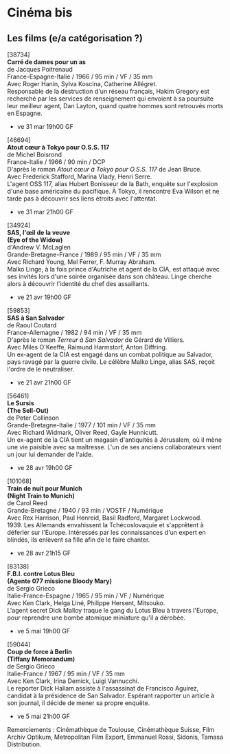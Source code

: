 # Cinéma bis

## Les films (e/a catégorisation ?)

[38734]  
**Carré de dames pour un as**  
de Jacques Poitrenaud  
France-Espagne-Italie / 1966 / 95 min / VF / 35 mm  
Avec Roger Hanin, Sylva Koscina, Catherine Allégret.  
Responsable de la destruction d'un réseau français, Hakim Gregory est recherché par les services de renseignement qui envoient à sa poursuite leur meilleur agent, Dan Layton, quand quatre hommes sont retrouvés morts en Espagne.

- ve 31 mar 19h00 GF

[46694]  
**Atout cœur à Tokyo pour O.S.S. 117**  
de Michel Boisrond  
France-Italie / 1966 / 90 min / DCP  
D'après le roman _Atout cœur à Tokyo pour O.S.S. 117_ de Jean Bruce.  
Avec Frederick Stafford, Marina Vlady, Henri Serre.  
L'agent OSS 117, alias Hubert Bonisseur de la Bath, enquête sur l'explosion d'une base américaine du pacifique. À Tokyo, il rencontre Eva Wilson et ne tarde pas à découvrir ses liens étroits avec l'attentat.

- ve 31 mar 21h00 GF

[34924]  
**SAS, l'œil de la veuve**  
**(Eye of the Widow)**  
d'Andrew V. McLaglen  
Grande-Bretagne-France / 1989 / 95 min / VF / 35 mm  
Avec Richard Young, Mel Ferrer, F. Murray Abraham.  
Malko Linge, à la fois prince d'Autriche et agent de la CIA, est attaqué avec ses invités lors d'une soirée organisée dans son château. Linge cherche alors à découvrir l'identité du chef des assaillants.

- ve 21 avr 19h00 GF

[59853]  
**SAS à San Salvador**  
de Raoul Coutard  
France-Allemagne / 1982 / 94 min / VF / 35 mm  
D'après le roman _Terreur à San Salvador_ de Gérard de Villiers.  
Avec Miles O'Keeffe, Raimund Harmstorf, Anton Diffring.  
Un ex-agent de la CIA est engagé dans un combat politique au Salvador, pays ravagé par la guerre civile. Le célèbre Malko Linge, alias SAS, reçoit l'ordre de le neutraliser.

- ve 21 avr 21h00 GF

[56461]  
**Le Sursis**  
**(The Sell-Out)**  
de Peter Collinson  
Grande-Bretagne-Italie / 1977 / 101 min / VF / 35 mm  
Avec Richard Widmark, Oliver Reed, Gayle Hunnicutt.  
Un ex-agent de la CIA tient un magasin d'antiquités à Jérusalem, où il mène une vie paisible avec sa maîtresse. L'un de ses anciens collaborateurs vient un jour lui demander de l'aide.

- ve 28 avr 19h00 GF

[101068]  
**Train de nuit pour Munich**  
**(Night Train to Munich)**  
de Carol Reed  
Grande-Bretagne / 1940 / 93 min / VOSTF / Numérique  
Avec Rex Harrison, Paul Henreid, Basil Radford, Margaret Lockwood.  
1939. Les Allemands envahissent la Tchécoslovaquie et s'apprêtent à déferler sur l'Europe. Intéressés par les connaissances d'un expert en blindés, ils enlèvent sa fille afin de le faire chanter.

- ve 28 avr 21h15 GF

[83138]  
**F.B.I. contre Lotus Bleu**  
**(Agente 077 missione Bloody Mary)**  
de Sergio Grieco  
Italie-France-Espagne / 1965 / 95 min / VF / Numérique  
Avec Ken Clark, Helga Liné, Philippe Hersent, Mitsouko.  
L'agent secret Dick Malloy traque le gang du Lotus Bleu à travers l'Europe, pour reprendre une bombe atomique miniature qu'il a dérobée.

- ve 5 mai 19h00 GF

[59044]  
**Coup de force à Berlin**  
**(Tiffany Memorandum)**  
de Sergio Grieco  
Italie-France / 1967 / 95 min / VF / 35 mm  
Avec Ken Clark, Irina Demick, Luigi Vannucchi.  
Le reporter Dick Hallam assiste à l'assassinat de Francisco Aguirez, candidat à la présidence de San Salvador. Espérant rapporter un article à son journal, il décide de mener sa propre enquête.

- ve 5 mai 21h00 GF

Remerciements : Cinémathèque de Toulouse, Cinémathèque Suisse, Film Archiv Optikum, Metropolitan Film Export, Emmanuel Rossi, Sidonis, Tamasa Distribution.